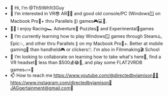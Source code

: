 - 👋 Hi, I’m @Th5tWh1t3Guy
- 👀 I’m interested in VR😎 AR🧐🗿 and good old console/PC (Windows🪟 on Macbook Pro🍎+ thru Parallels ∥) games🎮💻📀.
- 👍🏼 I enjoy Racing🏎️ Adventure🌋 Puzzles🧩 and Experimental🧪games
- 🌱 I’m currently learning how to play Windows🪟 games through Steam♨️, Epic💥, and other thru Parallels ∥ on my Macbook Pro🍎+. Better at mobile gaming📲 than handheld🎮 or clickers🖱️. I'm also in Filmmaking🎬 School
- 💞️ I’m looking to collaborate on learning how to take what's here📍, find a VR headset🥽 less than $500💰😂💸, and play some FLAT2VRDB games⏥>🧊
- 📫 How to reach me https://www.youtube.com/@directedbyjamison🎥🍿 https://www.instagram.com/directedbyjamison📸 JAGgertainment@gmail.com📧

<!---
Th5tWh1t3Guy/Th5tWh1t3Guy is a ✨ special ✨ repository because its `README.md` (this file) appears on your GitHub profile.
You can click the Preview link to take a look at your changes.
--->
